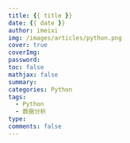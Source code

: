 ```yaml
---
title: {{ title }}
date: {{ date }}
author: imeixi
img: /images/articles/python.png
cover: true
coverImg: 
password: 
toc: false
mathjax: false
summary: 
categories: Python
tags:
  - Python
  - 数据分析
type: 
comments: false
---
```

